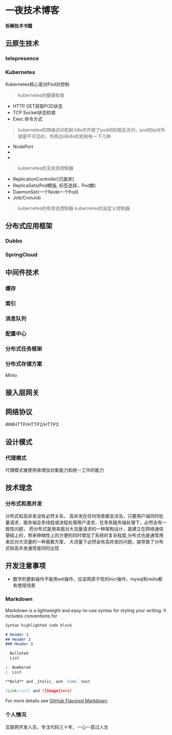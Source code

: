 # 一夜技术博客
**拆解技术书籍**
## 云原生技术
### telepresence
### Kubernetes
Kubernetes核心是对Pod对控制
> kubernetes的健康检查
* HTTP GET获取POD状态
* TCP Socket状态检查
* Exec 命令方式 

> kubernetes的网络访问机制
k8s尽开放了pod间的相互访问，pod的ip对外部是不可见的，外网访问k8s的机制有一下几种
* NodePort
* 
* 

> kubernetes的无状态控制器
* ReplicationController[已废弃]
* ReplicaSets(Pod模版, 标签选择，Pod数)
* DaemonSet(一个Node一个Pod)
* Job/CronJob
> kubernetes的有状态控制器
> kubernetes的自定义控制器

## 分布式应用框架
### Dubbo
### SpringCloud

## 中间件技术
### 缓存
### 索引
### 消息队列
### 配置中心
### 分布式任务框架
### 分布式存储方案
Minlo

## 接入层网关

## 网络协议
###HTTP/HTTP2/HTTP3

## 设计模式
### 代理模式
代理模式被使用来增加对象能力和统一工作的能力

## 技术理念
### 分布式和高并发
分布式和高并发没有必然关系， 高并发在任何场景都会涉及，只要用户端同时批量请求，服务端会多线程或进程处理用户请求，在多核服务端处理下，必然会有一致性问题，
而分布式是用来面对大流量请求的一种架构设计，是建立在网络通信基础上的，带来伸缩性上的方便的同时增加了系统的复杂程度,分布式也是通常用来应对大流量的一种基数方案，
大流量下必然会有高并发的问题，就导致了分布式和高并发通常是同时出现


## 开发注意事项
* 数字的更新操作不能用set操作，应该用原子性的incr操作，mysql和redis都有使用场景 


### Markdown

Markdown is a lightweight and easy-to-use syntax for styling your writing. It includes conventions for

```markdown
Syntax highlighted code block

# Header 1
## Header 2
### Header 3

- Bulleted
- List

1. Numbered
2. List

**Bold** and _Italic_ and `Code` text

[Link](url) and ![Image](src)
```

For more details see [GitHub Flavored Markdown](https://guides.github.com/features/mastering-markdown/).


### 个人情况

互联网开发人员，专注代码三十年，一心一意过人生

